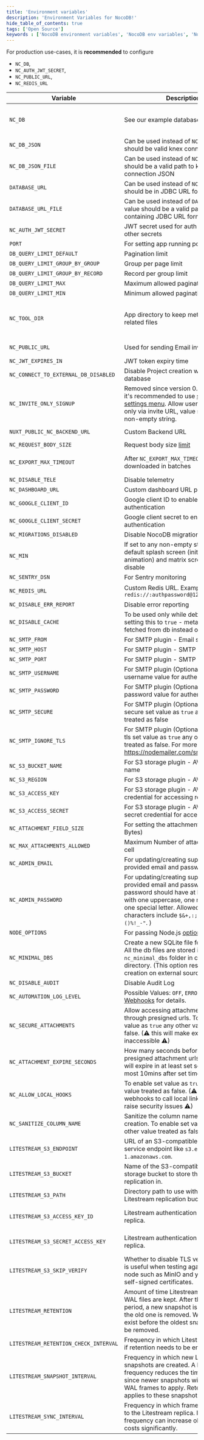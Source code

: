 ```yaml
---
title: 'Environment variables'
description: 'Environment Variables for NocoDB!'
hide_table_of_contents: true
tags: ['Open Source']
keywords : ['NocoDB environment variables', 'NocoDB env variables', 'NocoDB envs', 'NocoDB env']
---
```


For production use-cases, it is **recommended** to configure 
- `NC_DB`, 
- `NC_AUTH_JWT_SECRET`, 
- `NC_PUBLIC_URL`, 
- `NC_REDIS_URL`

| Variable | Description | If absent |
| -------- | ----------- | --------- |
| `NC_DB` | See our example database URLs [here](https://github.com/nocodb/nocodb#docker). | A local SQLite database will be created in root folder if `NC_DB` is not provided |
| `NC_DB_JSON` | Can be used instead of `NC_DB` and value should be valid knex connection JSON | |
| `NC_DB_JSON_FILE` | Can be used instead of `NC_DB` and value should be a valid path to knex connection JSON | |
| `DATABASE_URL` | Can be used instead of `NC_DB` and value should be in JDBC URL format | |
| `DATABASE_URL_FILE` | Can be used instead of `DATABASE_URL` and value should be a valid path to file containing JDBC URL format. | |
| `NC_AUTH_JWT_SECRET` | JWT secret used for auth and storing other secrets | A random secret will be generated |
| `PORT` | For setting app running port | `8080` |
| `DB_QUERY_LIMIT_DEFAULT` | Pagination limit | `25` |
| `DB_QUERY_LIMIT_GROUP_BY_GROUP` | Group per page limit | `10` |
| `DB_QUERY_LIMIT_GROUP_BY_RECORD` | Record per group limit | `10` |
| `DB_QUERY_LIMIT_MAX` | Maximum allowed pagination limit | `1000` |
| `DB_QUERY_LIMIT_MIN` | Minimum allowed pagination limit | `1` |
| `NC_TOOL_DIR` | App directory to keep metadata and app related files | Defaults to current working directory. In docker maps to `/usr/app/data/` for mounting volume. |
| `NC_PUBLIC_URL` | Used for sending Email invitations | Best guess from http request params |
| `NC_JWT_EXPIRES_IN` | JWT token expiry time | `10h` |
| `NC_CONNECT_TO_EXTERNAL_DB_DISABLED` | Disable Project creation with external database | |
| `NC_INVITE_ONLY_SIGNUP` | Removed since version 0.99.0 and now it's recommended to use [super admin settings menu](/account-settings/oss-specific-details#enable--disable-signup). Allow users to signup only via invite URL, value should be any non-empty string. | |
| `NUXT_PUBLIC_NC_BACKEND_URL` | Custom Backend URL | `http://localhost:8080` will be used |
| `NC_REQUEST_BODY_SIZE` | Request body size [limit](https://expressjs.com/en/resources/middleware/body-parser.html#limit) | `1048576` |
| `NC_EXPORT_MAX_TIMEOUT` | After `NC_EXPORT_MAX_TIMEOUT`, CSV gets downloaded in batches | Default value `5000` (in milliseconds) will be used |
| `NC_DISABLE_TELE` | Disable telemetry | |
| `NC_DASHBOARD_URL` | Custom dashboard URL path | `/dashboard` |
| `NC_GOOGLE_CLIENT_ID` | Google client ID to enable Google authentication | |
| `NC_GOOGLE_CLIENT_SECRET` | Google client secret to enable Google authentication | |
| `NC_MIGRATIONS_DISABLED` | Disable NocoDB migration | |
| `NC_MIN` | If set to any non-empty string the default splash screen (initial welcome animation) and matrix screensaver will disable | |
| `NC_SENTRY_DSN` | For Sentry monitoring | |
| `NC_REDIS_URL` | Custom Redis URL. Example: `redis://:authpassword@127.0.0.1:6380/4` | Meta data will be stored in memory |
| `NC_DISABLE_ERR_REPORT` | Disable error reporting | |
| `NC_DISABLE_CACHE` | To be used only while debugging. On setting this to `true` - meta data be fetched from db instead of redis/cache. | `false` |
| `NC_SMTP_FROM` | For SMTP plugin - Email sender address | |
| `NC_SMTP_HOST` | For SMTP plugin - SMTP host value | |
| `NC_SMTP_PORT` | For SMTP plugin - SMTP port value | |
| `NC_SMTP_USERNAME` | For SMTP plugin (Optional) - SMTP username value for authentication | |
| `NC_SMTP_PASSWORD` | For SMTP plugin (Optional) - SMTP password value for authentication | |
| `NC_SMTP_SECURE` | For SMTP plugin (Optional) - To enable secure set value as `true` any other value treated as false | |
| `NC_SMTP_IGNORE_TLS` | For SMTP plugin (Optional) - To ignore tls set value as `true` any other value treated as false. For more info visit https://nodemailer.com/smtp/ | |
| `NC_S3_BUCKET_NAME` | For S3 storage plugin - AWS S3 bucket name | |
| `NC_S3_REGION` | For S3 storage plugin - AWS S3 region | |
| `NC_S3_ACCESS_KEY` | For S3 storage plugin - AWS access key credential for accessing resource | |
| `NC_S3_ACCESS_SECRET` | For S3 storage plugin - AWS access secret credential for accessing resource | |
| `NC_ATTACHMENT_FIELD_SIZE` | For setting the attachment field size(in Bytes) | Defaults to 20MB |
| `NC_MAX_ATTACHMENTS_ALLOWED` | Maximum Number of attachments per cell | |
| `NC_ADMIN_EMAIL` | For updating/creating super admin with provided email and password | |
| `NC_ADMIN_PASSWORD` | For updating/creating super admin with provided email and password. Your password should have at least 8 letters with one uppercase, one number and one special letter. Allowed special characters include `$&+,:;=?@#\|'.^*()%!_-"`. ) | |
| `NODE_OPTIONS` | For passing Node.js [options](https://nodejs.org/api/cli.html#node_optionsoptions) to instance | |
| `NC_MINIMAL_DBS` | Create a new SQLite file for each project. All the db files are stored in `nc_minimal_dbs` folder in current working directory. (This option restricts project creation on external sources) | |
| `NC_DISABLE_AUDIT` | Disable Audit Log | `false` |
| `NC_AUTOMATION_LOG_LEVEL` | Possible Values: `OFF`, `ERROR`, `ALL`. See [Webhooks](/automation/webhook/create-webhook#call-log) for details. | `OFF` |
| `NC_SECURE_ATTACHMENTS` | Allow accessing attachments only through presigned urls. To enable set value as `true` any other value treated as false. (⚠ this will make existing links inaccessible ⚠) | `false` |
| `NC_ATTACHMENT_EXPIRE_SECONDS` | How many seconds before expiring presigned attachment urls. (Attachments will expire in at least set seconds and at most 10mins after set time) | 7200 (2 hours) |
| `NC_ALLOW_LOCAL_HOOKS` | To enable set value as `true` any other value treated as false. (⚠ this will allow webhooks to call local links which can raise security issues ⚠) | `false` |
| `NC_SANITIZE_COLUMN_NAME` | Sanitize the column name during column creation. To enable set value as `true` any other value treated as false. | `true` |
| `LITESTREAM_S3_ENDPOINT` | URL of an S3-compatible object storage service endpoint like `s3.eu-central-1.amazonaws.com`. | *Litestream replication is disabled if this variable is not set.* |
| `LITESTREAM_S3_BUCKET` | Name of the S3-compatible object storage bucket to store the Litestream replication in. | *Litestream replication is disabled if this variable is not set.* |
| `LITESTREAM_S3_PATH` | Directory path to use within the Litestream replication bucket. | Defaults to `nocodb`. |
| `LITESTREAM_S3_ACCESS_KEY_ID` | Litestream authentication key for the S3 replica. | *Litestream replication is disabled if this variable is not set.* |
| `LITESTREAM_S3_SECRET_ACCESS_KEY` | Litestream authentication key for the S3 replica. | *Litestream replication is disabled if this variable is not set.* |
| `LITESTREAM_S3_SKIP_VERIFY` | Whether to disable TLS verification. This is useful when testing against a local node such as MinIO and you are using self-signed certificates. | Defaults to `false`. |
| `LITESTREAM_RETENTION` | Amount of time Litestream snapshot and WAL files are kept. After the retention period, a new snapshot is created and the old one is removed. WAL files that exist before the oldest snapshot will also be removed. | Defaults to `1440h` (60 days). |
| `LITESTREAM_RETENTION_CHECK_INTERVAL` | Frequency in which Litestream will check if retention needs to be enforced. | Defaults to `72h` (3 days). |
| `LITESTREAM_SNAPSHOT_INTERVAL` | Frequency in which new Litestream snapshots are created. A higher frequency reduces the time to restore since newer snapshots will have fewer WAL frames to apply. Retention still applies to these snapshots. | Defaults to `24h` (1 day). |
| `LITESTREAM_SYNC_INTERVAL` | Frequency in which frames are pushed to the Litestream replica. Increasing this frequency can increase object storage costs significantly. | Defaults to `60s` (1 minute). |
